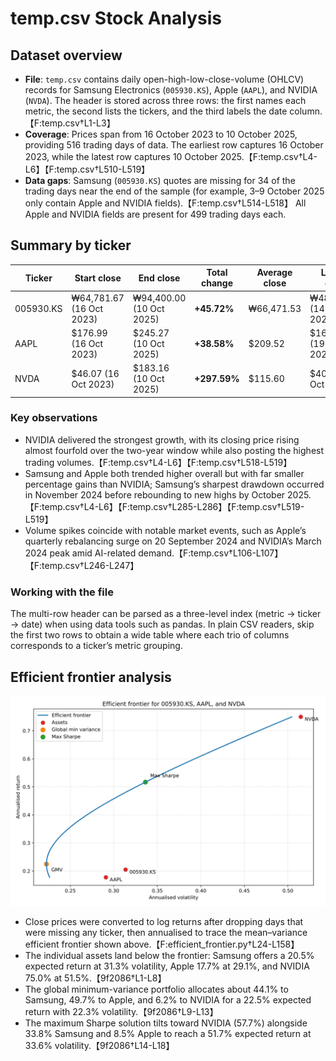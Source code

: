 # temp.csv Stock Analysis

## Dataset overview
- **File**: `temp.csv` contains daily open-high-low-close-volume (OHLCV) records for Samsung Electronics (`005930.KS`), Apple (`AAPL`), and NVIDIA (`NVDA`). The header is stored across three rows: the first names each metric, the second lists the tickers, and the third labels the date column.【F:temp.csv†L1-L3】
- **Coverage**: Prices span from 16 October 2023 to 10 October 2025, providing 516 trading days of data. The earliest row captures 16 October 2023, while the latest row captures 10 October 2025.【F:temp.csv†L4-L6】【F:temp.csv†L510-L519】
- **Data gaps**: Samsung (`005930.KS`) quotes are missing for 34 of the trading days near the end of the sample (for example, 3–9 October 2025 only contain Apple and NVIDIA fields).【F:temp.csv†L514-L518】 All Apple and NVIDIA fields are present for 499 trading days each.

## Summary by ticker
| Ticker | Start close | End close | Total change | Average close | Lowest close | Highest close | Average volume | Peak volume |
| --- | --- | --- | --- | --- | --- | --- | --- | --- |
| 005930.KS | ₩64,781.67 (16 Oct 2023) | ₩94,400.00 (10 Oct 2025) | **+45.72%** | ₩66,471.53 | ₩48,968.97 (14 Nov 2024) | ₩94,400.00 (10 Oct 2025) | 19,481,205 shares | 57,691,266 shares (11 Jan 2024) |【F:temp.csv†L4-L6】【F:temp.csv†L65-L66】【F:temp.csv†L285-L286】【F:temp.csv†L519-L519】
| AAPL | $176.99 (16 Oct 2023) | $245.27 (10 Oct 2025) | **+38.58%** | $209.52 | $163.82 (19 Apr 2024) | $258.10 (26 Dec 2024) | 56,558,297 shares | 318,679,900 shares (20 Sep 2024) |【F:temp.csv†L4-L6】【F:temp.csv†L136-L137】【F:temp.csv†L246-L247】【F:temp.csv†L313-L314】【F:temp.csv†L519-L519】
| NVDA | $46.07 (16 Oct 2023) | $183.16 (10 Oct 2025) | **+297.59%** | $115.60 | $40.30 (26 Oct 2023) | $192.57 (9 Oct 2025) | 325,122,505 shares | 1,142,269,000 shares (8 Mar 2024) |【F:temp.csv†L4-L6】【F:temp.csv†L12-L13】【F:temp.csv†L106-L107】【F:temp.csv†L518-L519】

### Key observations
- NVIDIA delivered the strongest growth, with its closing price rising almost fourfold over the two-year window while also posting the highest trading volumes.【F:temp.csv†L4-L6】【F:temp.csv†L518-L519】
- Samsung and Apple both trended higher overall but with far smaller percentage gains than NVIDIA; Samsung’s sharpest drawdown occurred in November 2024 before rebounding to new highs by October 2025.【F:temp.csv†L4-L6】【F:temp.csv†L285-L286】【F:temp.csv†L519-L519】
- Volume spikes coincide with notable market events, such as Apple’s quarterly rebalancing surge on 20 September 2024 and NVIDIA’s March 2024 peak amid AI-related demand.【F:temp.csv†L106-L107】【F:temp.csv†L246-L247】 

### Working with the file
The multi-row header can be parsed as a three-level index (metric → ticker → date) when using data tools such as pandas. In plain CSV readers, skip the first two rows to obtain a wide table where each trio of columns corresponds to a ticker’s metric grouping.

## Efficient frontier analysis

![Efficient frontier for Samsung, Apple, and NVIDIA](efficient_frontier.svg)

- Close prices were converted to log returns after dropping days that were missing any ticker, then annualised to trace the mean–variance efficient frontier shown above.【F:efficient_frontier.py†L24-L158】
- The individual assets land below the frontier: Samsung offers a 20.5% expected return at 31.3% volatility, Apple 17.7% at 29.1%, and NVIDIA 75.0% at 51.5%.【9f2086†L1-L8】
- The global minimum-variance portfolio allocates about 44.1% to Samsung, 49.7% to Apple, and 6.2% to NVIDIA for a 22.5% expected return with 22.3% volatility.【9f2086†L9-L13】
- The maximum Sharpe solution tilts toward NVIDIA (57.7%) alongside 33.8% Samsung and 8.5% Apple to reach a 51.7% expected return at 33.6% volatility.【9f2086†L14-L18】
